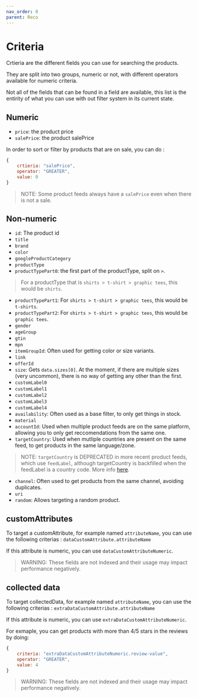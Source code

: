 ```yaml
---
nav_order: 0
parent: Reco
---
```


# Criteria

Crtieria are the different fields you can use for searching the products.

They are split into two groups, numeric or not, with different operators available for numeric criteria.

Not all of the fields that can be found in a field are available, this list is the entirity of what you can use with out filter system in its current state.

## Numeric

- `price`: the product price
- `salePrice`: the product salePrice

In order to sort or filter by products that are on sale, you can do :
``` js
{
    crtieria: "salePrice",
    operator: "GREATER",
    value: 0
}
```

> NOTE: Some product feeds always have a `salePrice` even when there is not a sale.


## Non-numeric

- `id`: The product id
- `title`
- `brand`
- `color`
- `googleProductCategory`
- `productType`
- `productTypePart0`: the first part of the productType, split on ` > `.
> For a productType that is `shirts > t-shirt > graphic tees`, this would be `shirts`.
- `productTypePart1`: For `shirts > t-shirt > graphic tees`, this would be `t-shirts`.
- `productTypePart2`: For `shirts > t-shirt > graphic tees`, this would be `graphic tees`.
- `gender`
- `ageGroup`
- `gtin`
- `mpn`
- `itemGroupId`: Often used for getting color or size variants.
- `link`
- `offerId`
- `size`: Gets `data.sizes[0]`. At the moment, if there are multiple sizes (very uncommon), there is no way of getting any other than the first.
- `customLabel0`
- `customLabel1`
- `customLabel2`
- `customLabel3`
- `customLabel4`
- `availability`: Often used as a base filter, to only get things in stock.
- `material`
- `accountId`: Used when multiple product feeds are on the same platform, allowing you to only get reccomendations from the same one.
- `targetCountry`: Used when mutliple countries are present on the same feed, to get products in the same language/zone. 
> NOTE: `targetCountry` is DEPRECATED in more recent product feeds, which use `feedLabel`, although targetCountry is backfilled when the feedLabel is a country code. More info [here](https://developers.google.com/shopping-content/guides/products/feed-labels).
- `channel`: Often used to get products from the same channel, avoiding duplicates.
- `uri`
- `random`: Allows targeting a random product.

## customAttributes

To target a customAttribute, for example named `attributeName`, you can use the following criterias :
`dataCustomAttribute.attributeName`

If this attribute is numeric, you can use `dataCustomAttributeNumeric`.

> WARNING: These fields are not indexed and their usage may impact performance negatively.

## collected data

To target collectedData, for example named `attributeName`, you can use the following criterias :
`extraDataCustomAttribute.attributeName`

If this attribute is numeric, you can use `extraDataCustomAttributeNumeric`.

For exmaple, you can get products with more than 4/5 stars in the reviews by doing:
```js
{
    criteria: "extraDataCustomAttributeNumeric.review-value",
    operator: "GREATER",
    value: 4
}
```

> WARNING: These fields are not indexed and their usage may impact performance negatively.